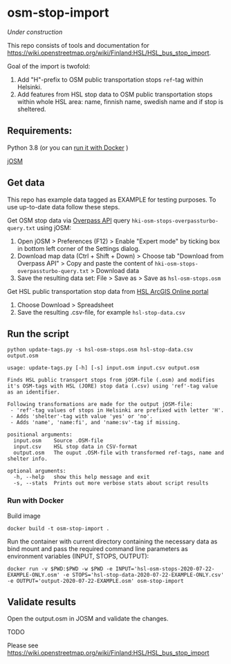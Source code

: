﻿# osm-stop-import

_Under construction_

This repo consists of tools and documentation for https://wiki.openstreetmap.org/wiki/Finland:HSL/HSL_bus_stop_import.

Goal of the import is twofold:
1. Add "H"-prefix to OSM public transportation stops `ref`-tag within Helsinki.
2. Add features from HSL stop data to OSM public transportation stops within whole HSL area: name, finnish name, swedish name and if stop is sheltered.

## Requirements:

Python 3.8 (or you can [run it with Docker](#Run-with-Docker) )

[jOSM](https://josm.openstreetmap.de/)

## Get data

This repo has example data tagged as EXAMPLE for testing purposes. To use up-to-date data follow these steps.

Get OSM stop data via [Overpass API](https://wiki.openstreetmap.org/wiki/Overpass_API) query `hki-osm-stops-overpassturbo-query.txt` using jOSM:
1. Open jOSM > Preferences (F12) > Enable "Expert mode" by ticking box in bottom left corner of the Settings dialog.
2. Download map data (Ctrl + Shift + Down) > Choose tab "Download from Overpass API" > Copy and paste the content of `hki-osm-stops-overpassturbo-query.txt` > Download data
3. Save the resulting data set: File > Save as > Save as `hsl-osm-stops.osm`

Get HSL public transportation stop data from [HSL ArcGIS Online portal](https://public-transport-hslhrt.opendata.arcgis.com/datasets/hsln-pys%C3%A4kit)
1. Choose Download > Spreadsheet
2. Save the resulting .csv-file, for example `hsl-stop-data.csv`

## Run the script

`python update-tags.py -s hsl-osm-stops.osm hsl-stop-data.csv output.osm`

```
usage: update-tags.py [-h] [-s] input.osm input.csv output.osm

Finds HSL public transport stops from jOSM-file (.osm) and modifies it's OSM-tags with HSL (JORE) stop data (.csv) using 'ref'-tag value as an identifier.

Following transformations are made for the output jOSM-file:
 - 'ref'-tag values of stops in Helsinki are prefixed with letter 'H'.
 - Adds 'shelter'-tag with value 'yes' or 'no'.
 - Adds 'name', 'name:fi', and 'name:sv'-tag if missing.

positional arguments:
  input.osm    Source .OSM-file
  input.csv    HSL stop data in CSV-format
  output.osm   The ouput .OSM-file with transformed ref-tags, name and shelter info.

optional arguments:
  -h, --help   show this help message and exit
  -s, --stats  Prints out more verbose stats about script results
```

### Run with Docker

Build image

`docker build -t osm-stop-import .`

Run the container with current directory containing the necessary data as bind mount and pass the required command line parameters as environment variables (INPUT, STOPS, OUTPUT):

`docker run -v $PWD:$PWD -w $PWD -e INPUT='hsl-osm-stops-2020-07-22-EXAMPLE-ONLY.osm' -e STOPS='hsl-stop-data-2020-07-22-EXAMPLE-ONLY.csv' -e OUTPUT='output-2020-07-22-EXAMPLE.osm' osm-stop-import`

## Validate results

Open the output.osm in JOSM and validate the changes.

TODO


Please see https://wiki.openstreetmap.org/wiki/Finland:HSL/HSL_bus_stop_import
